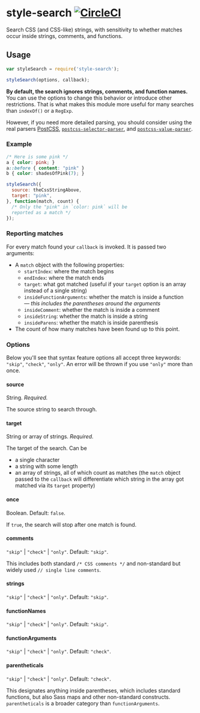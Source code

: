 # style-search [![CircleCI](https://circleci.com/gh/davidtheclark/style-search.svg?style=svg)](https://circleci.com/gh/davidtheclark/style-search)

Search CSS (and CSS-like) strings, with sensitivity to whether matches occur inside strings, comments, and functions.

## Usage

```js
var styleSearch = require('style-search');

styleSearch(options, callback);
```

**By default, the search ignores strings, comments, and function names.** You can use the options to change this behavior or introduce other restrictions. That is what makes this module more useful for many searches than `indexOf()` or a `RegExp`.

However, if you need more detailed parsing, you should consider using the real parsers [PostCSS](https://github.com/postcss/postcss), [`postcss-selector-parser`](https://github.com/postcss/postcss-selector-parser), and [`postcss-value-parser`](https://github.com/TrySound/postcss-value-parser).

### Example

```css
/* Here is some pink */
a { color: pink; }
a::before { content: "pink" }
b { color: shadesOfPink(7); }
```

```js
styleSearch({
  source: theCssStringAbove,
  target: "pink",
}, function(match, count) {
  /* Only the "pink" in `color: pink` will be
  reported as a match */
});
```

### Reporting matches

For every match found your `callback` is invoked. It is passed two arguments:

- A `match` object with the following properties:
  - `startIndex`: where the match begins
  - `endIndex`: where the match ends
  - `target`: what got matched (useful if your `target` option is an array instead of a single string)
  - `insideFunctionArguments`: whether the match is inside a function — *this includes the parentheses around the arguments*
  - `insideComment`: whether the match is inside a comment
  - `insideString`: whether the match is inside a string
  - `insideParens`: whether the match is inside parenthesis
- The count of how many matches have been found up to this point.

### Options

Below you'll see that syntax feature options all accept three keywords: `"skip"`, `"check"`, `"only"`. An error will be thrown if you use `"only"` more than once.

#### source

String. *Required.*

The source string to search through.

#### target

String or array of strings. *Required.*

The target of the search. Can be
- a single character
- a string with some length
- an array of strings, all of which count as matches (the `match` object passed to the `callback` will differentiate which string in the array got matched via its `target` property)

#### once

Boolean. Default: `false`.

If `true`, the search will stop after one match is found.

#### comments

`"skip"` | `"check"` | `"only"`. Default: `"skip"`.

This includes both standard `/* CSS comments */` and non-standard but widely used `// single line comments`.

#### strings

`"skip"` | `"check"` | `"only"`. Default: `"skip"`.

#### functionNames

`"skip"` | `"check"` | `"only"`. Default: `"skip"`.

#### functionArguments

`"skip"` | `"check"` | `"only"`. Default: `"check"`.

#### parentheticals

`"skip"` | `"check"` | `"only"`. Default: `"check"`.

This designates anything inside parentheses, which includes standard functions, but also Sass maps and other non-standard constructs. `parentheticals` is a broader category than `functionArguments`.
